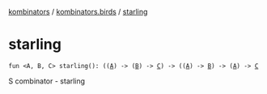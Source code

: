 [kombinators](../index.md) / [kombinators.birds](index.md) / [starling](./starling.md)

# starling

`fun <A, B, C> starling(): ((`[`A`](starling.md#A)`) -> (`[`B`](starling.md#B)`) -> `[`C`](starling.md#C)`) -> ((`[`A`](starling.md#A)`) -> `[`B`](starling.md#B)`) -> (`[`A`](starling.md#A)`) -> `[`C`](starling.md#C)

S combinator - starling

